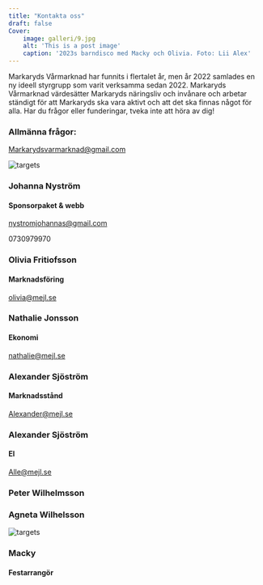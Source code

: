 ```yaml
---
title: "Kontakta oss"
draft: false
Cover:
    image: galleri/9.jpg
    alt: 'This is a post image' 
    caption: '2023s barndisco med Macky och Olivia. Foto: Lii Alex'
---
```


Markaryds Vårmarknad har funnits i flertalet år, men år 2022 samlades en ny ideell styrgrupp som varit verksamma sedan 2022. Markaryds Vårmarknad värdesätter Markaryds näringsliv och invånare och arbetar ständigt för att Markaryds ska vara aktivt och att det ska finnas något för alla. Har du frågor eller funderingar, tveka inte att höra av dig! 

### Allmänna frågor: 
Markarydsvarmarknad@gmail.com




![targets](/img/johannas.jpg)
### Johanna Nyström
#### Sponsorpaket & webb
nystromjohannas@gmail.com


0730979970





### Olivia Fritiofsson 
#### Marknadsföring
olivia@mejl.se






### Nathalie Jonsson
#### Ekonomi
nathalie@mejl.se





### Alexander Sjöström
#### Marknadsstånd
Alexander@mejl.se




### Alexander Sjöström
#### El 
Alle@mejl.se




### Peter Wilhelmsson



### Agneta Wilhelsson





![targets](/galleri/macky.jpg)
### Macky
#### Festarrangör

